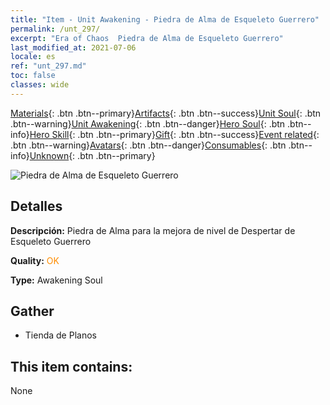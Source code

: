 ```yaml
---
title: "Item - Unit Awakening - Piedra de Alma de Esqueleto Guerrero"
permalink: /unt_297/
excerpt: "Era of Chaos  Piedra de Alma de Esqueleto Guerrero"
last_modified_at: 2021-07-06
locale: es
ref: "unt_297.md"
toc: false
classes: wide
---
```

 [Materials](/ItemsES/){: .btn .btn--primary}[Artifacts](/ItemsES/Artifacts/){: .btn .btn--success}[Unit Soul](/ItemsES/UnitSoul/){: .btn .btn--warning}[Unit Awakening](/ItemsES/UnitAwakening/){: .btn .btn--danger}[Hero Soul](/ItemsES/HeroSoul/){: .btn .btn--info}[Hero Skill](/ItemsES/HeroSkill/){: .btn .btn--primary}[Gift](/ItemsES/Gift/){: .btn .btn--success}[Event related](/ItemsES/Events/){: .btn .btn--warning}[Avatars](/ItemsES/Avatars/){: .btn .btn--danger}[Consumables](/ItemsES/Consumables/){: .btn .btn--info}[Unknown](/ItemsES/Unknown/){: .btn .btn--primary}

 ![Piedra de Alma de Esqueleto Guerrero](/images/u/tia_kulouzhanshi.jpg)

## Detalles
 **Descripción:** Piedra de Alma para la mejora de nivel de Despertar de Esqueleto Guerrero

 **Quality:** <span style="color: #FF8C00">OK</span>

 **Type:** Awakening Soul

## Gather

*    Tienda de Planos 

## This item contains:

  None

